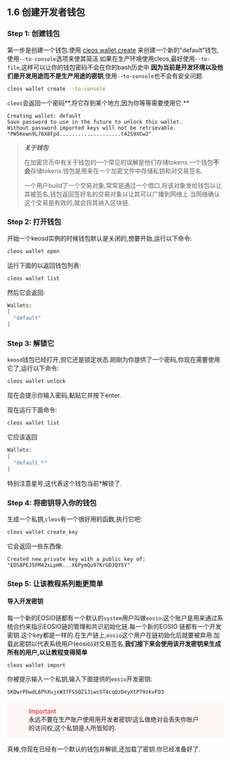## 1.6 创建开发者钱包

### Step 1: 创建钱包

第一步是创建一个钱包.使用 [cleos wallet create](https://developers.eos.io/eosio-home/docs/wallets) 来创建一个新的"default"钱包,使用`--to-console`选项来使其简洁.如果在生产环境使用cleos,最好使用`--to-file`,这样可以让你的钱包密码不会在你的bash历史中.**因为当前是开发环境以及他们是开发用途而不是生产用途的密钥**,使用`--to-console`也不会有安全问题.

```bash
cleos wallet create --to-console
```

`cleos`会返回一个密码**,将它存到某个地方,因为你等等需要使用它.**

```
Creating wallet: default
Save password to use in the future to unlock this wallet.
Without password imported keys will not be retrievable.
"PW5Kewn9L76X8Fpd....................t42S9XCw2"
```



> ***关于钱包***
>
> 在加密货币中有关于钱包的一个常见的误解是他们存储tokens.一个钱包**不会**存储tokens.钱包是用来在一个加密文件中存储私钥和对交易签名.
>
> 一个用户build了一个交易对象,常常是通过一个借口,将该对象发给钱包以让其被签名,钱包返回签好名的交易对象以让其可以广播到网络上.当网络确认这个交易是有效的,就会将其纳入区块链.



### Step 2: 打开钱包

开始一个keosd实例的时候钱包默认是关闭的,想要开始,运行以下命令:

```bash
cleos wallet open
```

运行下面的以返回钱包列表:

```bash
cleos wallet list
```

然后它会返回:

```bash
Wallets:
[
  "default"
]
```



### Step 3: 解锁它

`keosd`钱包已经打开,但它还是锁定状态.刚刚为你提供了一个密码,你现在需要使用它了,运行以下命令:

```bash
cleos wallet unlock
```

现在会提示你输入密码,黏贴它并按下enter.

现在运行下面命令:

```bash
cleos wallet list
```

它应该返回

```bash
Wallets:
[
  "default *"
]
```

特别注意星号,这代表这个钱包当前*解锁了.



### Step 4: 将密钥导入你的钱包

生成一个私钥,`cleos`有一个很好用的函数,执行它吧:

```bash
cleos wallet create_key
```

它会返回一些东西像:

```
Created new private key with a public key of: "EOS8PEJ5FM42xLpHK...X6PymQu97KrGDJQY5Y"
```



### Step 5:  让该教程系列能更简单



####  导入开发密钥

每一个新的EOSIO链都有一个默认的`system`用户叫做`eosio`.这个账户是用来通过系统合约来指示EOSIO链的管理和共识初始化链.每一个新的EOSIO 链都有一个开发密钥.这个key都是一样的.在生产链上,`eosio`这个用户在链初始化后就要被弃用.加载此密钥以代表系统用户(eosio)对交易签名,**我们接下来会使用该开发密钥来生成所有的用户,以让教程变得简单**

```shell
cleos wallet import
```

你被提示输入一个私钥,输入下面提供的`eosio`开发密钥:

```
5KQwrPbwdL6PhXujxW37FSSQZ1JiwsST4cqQzDeyXtP79zkvFD3
```

<div style="background-color:#fdf7f7;padding:15px 50px;">
    		<font color="red">Important</font> <br/>
    		永远不要在生产账户使用用开发者密钥!这么做绝对会丢失你账户的访问权,这个私钥是人所皆知的.
    </div>

真棒,你现在已经有一个默认的钱包并解锁,还加载了密钥.你已经准备好了.
